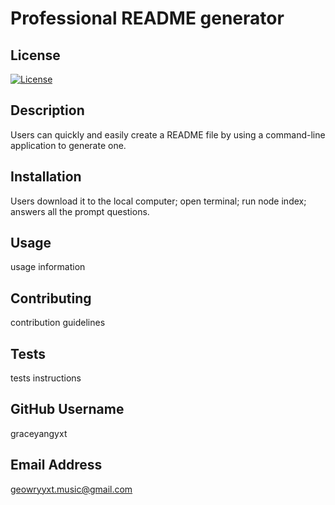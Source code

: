 # Professional README generator
  ## License
  [![License](https://img.shields.io/badge/License-Apache%202.0-blue.svg)](https://opensource.org/licenses/Apache-2.0)
  ## Description
  Users can quickly and easily create a README file by using a command-line application to generate one.
  ## Installation
  Users download it to the local computer; open terminal; run node index; answers all the prompt questions.
  ## Usage
  usage information
  ## Contributing
  contribution guidelines
  ## Tests
  tests instructions
  ## GitHub Username
  graceyangyxt
  ## Email Address
  geowryyxt.music@gmail.com

 
